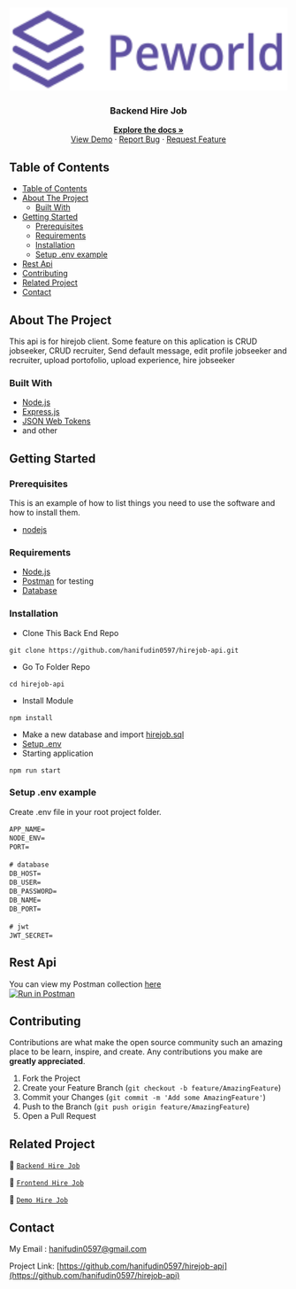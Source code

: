 <br />
<p align="center">
<div align="center">
  <img height="150" src="https://raw.githubusercontent.com/hanifudin0597/hirejob-client/main/screenshots/logo.png"/>
</div>
  <h3 align="center">Backend Hire Job</h3>
  <p align="center">
    <a href="https://github.com/hanifudin0597/hirejob-api"><strong>Explore the docs »</strong></a>
    <br />
    <a href="https://hire-job.netlify.app/">View Demo</a>
    ·
    <a href="https://github.com/hanifudin0597/hirejob-api/issues">Report Bug</a>
    ·
    <a href="https://github.com/hanifudin0597/hirejob-api/issues">Request Feature</a>
  </p>
</p>



<!-- TABLE OF CONTENTS -->
## Table of Contents

- [Table of Contents](#table-of-contents)
- [About The Project](#about-the-project)
  - [Built With](#built-with)
- [Getting Started](#getting-started)
  - [Prerequisites](#prerequisites)
  - [Requirements](#requirements)
  - [Installation](#installation)
  - [Setup .env example](#setup-env-example)
- [Rest Api](#rest-api)
- [Contributing](#contributing)
- [Related Project](#related-project)
- [Contact](#contact)



<!-- ABOUT THE PROJECT -->
## About The Project

This api is for hirejob client. Some feature on this aplication is CRUD jobseeker, CRUD recruiter, Send default message, edit profile jobseeker and recruiter, upload portofolio, upload experience, hire jobseeker 

### Built With

- [Node.js](https://nodejs.org/en/)
- [Express.js](https://expressjs.com/)
- [JSON Web Tokens](https://jwt.io/)
- and other

<!-- GETTING STARTED -->
## Getting Started

### Prerequisites

This is an example of how to list things you need to use the software and how to install them.

* [nodejs](https://nodejs.org/en/download/)

### Requirements
* [Node.js](https://nodejs.org/en/)
* [Postman](https://www.getpostman.com/) for testing
* [Database](https://drive.google.com/file/d/1g5xMTRPYdZzwdR42PlETM15tpLDTzpEv/view?usp=sharing)

### Installation

- Clone This Back End Repo
```
git clone https://github.com/hanifudin0597/hirejob-api.git
```
- Go To Folder Repo
```
cd hirejob-api
```
- Install Module
```
npm install
```
- Make a new database and import [hirejob.sql](https://drive.google.com/file/d/1g5xMTRPYdZzwdR42PlETM15tpLDTzpEv/view?usp=sharing)
- <a href="#setup-env-example">Setup .env</a>
- Starting application
```
npm run start
```

### Setup .env example

Create .env file in your root project folder.

```env
APP_NAME=
NODE_ENV=
PORT=

# database
DB_HOST=
DB_USER=
DB_PASSWORD=
DB_NAME=
DB_PORT=

# jwt
JWT_SECRET=
```

## Rest Api

You can view my Postman collection [here](https://www.postman.com/orange-shadow-15033/workspace/hirejob/collection/19742227-440af913-7cf7-4d17-a1b7-303d928a2e8c?ctx=documentation)
</br>
[![Run in Postman](https://run.pstmn.io/button.svg)](https://app.getpostman.com/run-collection/19742227-440af913-7cf7-4d17-a1b7-303d928a2e8c?action=collection%2Ffork&collection-url=entityId%3D19742227-440af913-7cf7-4d17-a1b7-303d928a2e8c%26entityType%3Dcollection%26workspaceId%3Dd8d490ff-4e1e-4fca-ad9a-1dde3ddc92ba)

<!-- CONTRIBUTING -->
## Contributing

Contributions are what make the open source community such an amazing place to be learn, inspire, and create. Any contributions you make are **greatly appreciated**.

1. Fork the Project
2. Create your Feature Branch (`git checkout -b feature/AmazingFeature`)
3. Commit your Changes (`git commit -m 'Add some AmazingFeature'`)
4. Push to the Branch (`git push origin feature/AmazingFeature`)
5. Open a Pull Request



## Related Project
:rocket: [`Backend Hire Job`](https://github.com/hanifudin0597/hirejob-api)

:rocket: [`Frontend Hire Job`](https://github.com/hanifudin0597/hirejob-client)

:rocket: [`Demo Hire Job`](https://hire-job.netlify.app/)

<!-- CONTACT -->
## Contact

My Email : hanifudin0597@gmail.com

Project Link: [https://github.com/hanifudin0597/hirejob-api](https://github.com/hanifudin0597/hirejob-api)





